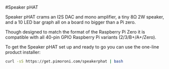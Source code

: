 <!--
---
name: Speaker pHAT
class: board
type: audio
formfactor: pHAT
manufacturer: Pimoroni
description: An I2S digital speaker and VU meter
buy: https://shop.pimoroni.com/products/speaker-phat
image: 'speaker-phat.png'
pincount: 40
eeprom: no
power:
  '2':
  '17':
ground:
  '6':
  '9':
  '14':
  '20':
  '25':
  '30':
  '34':
  '39':
pin:
  '3':
    mode: i2c
  '5':
    mode: i2c
  '12':
    name: I2S
  '35':
    name: I2S
  '40':
    name: I2S
install:
  'devices':
  - 'i2s'
  - 'i2c'
i2c:
  '0x54':
    name: LED driver
    device: sn3218
-->
#Speaker pHAT

Speaker pHAT crams an I2S DAC and mono amplifier, a tiny 8Ω 2W speaker, and a 10 LED bar graph all on a board no bigger than a Pi zero.

Though designed to match the format of the Raspberry Pi Zero it is compatible with all 40-pin GPIO Raspberry Pi variants (2/3/B+/A+/Zero).

To get the Speaker pHAT set up and ready to go you can use the one-line product installer:

```bash
curl -sS https://get.pimoroni.com/speakerphat | bash
```
